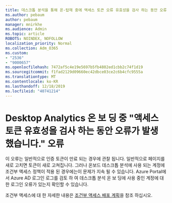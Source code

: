 ```yaml
---
title: 데스크톱 분석을 통해 온-탑재 중에 액세스 토큰 오류 유효성을 검사 하는 동안 오류가 발생 했습니다.
ms.author: pebaum
author: pebaum
manager: mnirkhe
ms.audience: Admin
ms.topic: article
ROBOTS: NOINDEX, NOFOLLOW
localization_priority: Normal
ms.collection: Adm_O365
ms.custom:
- "2536"
- "9000657"
ms.openlocfilehash: 7472af5c4e19e5697b5fb4802ed1cbb2c74f1d19
ms.sourcegitcommit: f1fad2129d09660ec42dbce03ce2c6b4cfc9555a
ms.translationtype: MT
ms.contentlocale: ko-KR
ms.lasthandoff: 12/18/2019
ms.locfileid: "40741214"
---
```

# <a name="there-was-an-error-validating-access-token-error-during-desktop-analytics-onboarding"></a>Desktop Analytics 온 보 딩 중 "액세스 토큰 유효성을 검사 하는 동안 오류가 발생 했습니다." 오류

이 오류는 일반적으로 인증 토큰이 만료 되는 경우에 관찰 됩니다. 일반적으로 페이지를 새로 고치면 토큰이 새로 고쳐집니다. 그러나 온보드 데스크톱 분석에 사용 되는 계정에 조건부 액세스 정책이 적용 된 경우에는이 문제가 지속 될 수 있습니다. Azure Portal에서 Azure AD 로그인 로그를 검토 하 여 데스크톱 분석 온 보 딩에 사용 중인 계정에 대 한 로그인 오류가 있는지 확인할 수 있습니다.

조건부 액세스에 대 한 자세한 내용은 [조건부 액세스 배포 계획](https://docs.microsoft.com/azure/active-directory/conditional-access/plan-conditional-access)을 참조 하십시오.